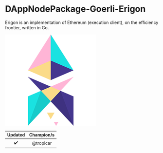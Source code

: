 # DAppNodePackage-Goerli-Erigon

Erigon is an implementation of Ethereum (execution client), on the efficiency frontier, written in Go.

![avatar](avatar-default.png)

|      Updated       | Champion/s |
| :----------------: | :--------: |
| :heavy_check_mark: | @tropicar  |
